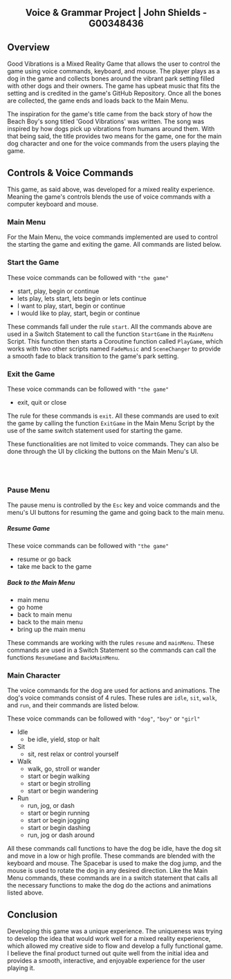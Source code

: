<h2 align="center">Voice & Grammar Project | John Shields - G00348436</h4>

## Overview
Good Vibrations is a Mixed Reality Game that allows the user to control the game using voice commands, keyboard, and mouse. The player plays as a dog in the game and collects bones around the vibrant park setting filled with other dogs and their owners. The game has upbeat music that fits the setting and is credited in the game's GitHub Repository. Once all the bones are collected, the game ends and loads back to the Main Menu.

The inspiration for the game's title came from the back story of how the Beach Boy's song titled 'Good Vibrations' was written. The song was inspired by how dogs pick up vibrations from humans around them. With that being said, the title provides two means for the game, one for the main dog character and one for the voice commands from the users playing the game.

## Controls &  Voice Commands
This game, as said above, was developed for a mixed reality experience. Meaning the game's controls blends the use of voice commands with a computer keyboard and mouse.

### Main Menu
For the Main Menu, the voice commands implemented are used to control the starting the game and exiting the game. All commands are listed below.

### Start the Game
These voice commands can be followed with `"the game"`
* start, play, begin or continue
* lets play, lets start, lets begin or lets continue
* I want to play, start, begin or continue
* I would like to play, start, begin or continue

These commands fall under the rule `start`. All the commands above are used in a Switch Statement to call the function `StartGame` in the `MainMenu` Script. This function then starts a Coroutine function called `PlayGame`, which works with two other scripts named `FadeMusic` and `SceneChanger` to provide a smooth fade to black transition to the game's park setting.


### Exit the Game
These voice commands can be followed with `"the game"`
* exit, quit or close

The rule for these commands is `exit`. All these commands are used to exit the game by calling the function `ExitGame` in the Main Menu Script by the use of the same switch statement used for starting the game.

These functionalities are not limited to voice commands. They can also be done through the UI by clicking the buttons on the Main Menu's UI.

<br><br>


### Pause Menu
The pause menu is controlled by the `Esc` key and voice commands and the menu's UI buttons for resuming the game and going back to the main menu.   

##### Resume Game

These voice commands can be followed with `"the game"`
* resume or go back
* take me back to the game

##### Back to the Main Menu
* main menu
* go home
* back to main menu
* back to the main menu
* bring up the main menu

These commands are working with the rules `resume` and `mainMenu`. These commands are used in a Switch Statement so the commands can call the functions `ResumeGame` and `BackMainMenu`.

### Main Character
The voice commands for the dog are used for actions and animations. The dog's voice commands consist of 4 rules. These rules are ``idle``, ``sit``, ``walk``, and ``run``, and their commands are listed below.

These voice commands can be followed with ``"dog"``, `"boy"` or `"girl"`
* Idle
   * be idle, yield, stop or halt
* Sit  
  * sit, rest relax or control yourself
* Walk
  * walk, go, stroll or wander
  * start or begin walking
  * start or begin strolling
  * start or begin wandering
* Run
  * run, jog, or dash
  * start or begin running
  * start or begin jogging
  * start or begin dashing
  * run, jog or dash around

All these commands call functions to have the dog be idle, have the dog sit and move in a low or high profile. These commands are blended with the keyboard and mouse. The Spacebar is used to make the dog jump, and the mouse is used to rotate the dog in any desired direction. Like the Main Menu commands, these commands are in a switch statement that calls all the necessary functions to make the dog do the actions and animations listed above.

## Conclusion
Developing this game was a unique experience. The uniqueness was trying to develop the idea that would work well for a mixed reality experience, which allowed my creative side to flow and develop a fully functional game. I believe the final product turned out quite well from the initial idea and provides a smooth, interactive, and enjoyable experience for the user playing it.
